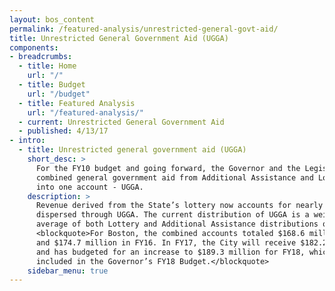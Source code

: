 ```yaml
---
layout: bos_content
permalink: /featured-analysis/unrestricted-general-govt-aid/
title: Unrestricted General Government Aid (UGGA)
components:
- breadcrumbs:
  - title: Home
    url: "/"
  - title: Budget
    url: "/budget"
  - title: Featured Analysis
    url: "/featured-analysis/"
  - current: Unrestricted General Government Aid
  - published: 4/13/17
- intro:
  - title: Unrestricted general government aid (UGGA)
    short_desc: >
      For the FY10 budget and going forward, the Governor and the Legislature 
      combined general government aid from Additional Assistance and Lottery 
      into one account - UGGA.
    description: >
      Revenue derived from the State’s lottery now accounts for nearly all funds 
      dispersed through UGGA. The current distribution of UGGA is a weighted 
      average of both Lottery and Additional Assistance distributions of the past. 
      <blockquote>For Boston, the combined accounts totaled $168.6 million in FY15 
      and $174.7 million in FY16. In FY17, the City will receive $182.2 million 
      and has budgeted for an increase to $189.3 million for FY18, which is 
      included in the Governor’s FY18 Budget.</blockquote>
    sidebar_menu: true    
---
```

